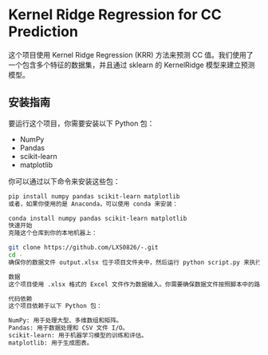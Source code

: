 # Kernel Ridge Regression for CC Prediction

这个项目使用 Kernel Ridge Regression (KRR) 方法来预测 CC 值。我们使用了一个包含多个特征的数据集，并且通过 sklearn 的 KernelRidge 模型来建立预测模型。

## 安装指南

要运行这个项目，你需要安装以下 Python 包：

- NumPy
- Pandas
- scikit-learn
- matplotlib

你可以通过以下命令来安装这些包：

```bash
pip install numpy pandas scikit-learn matplotlib
或者，如果你使用的是 Anaconda，可以使用 conda 来安装：

conda install numpy pandas scikit-learn matplotlib
快速开始
克隆这个仓库到你的本地机器上：

git clone https://github.com/LXS0826/-.git
cd -
确保你的数据文件 output.xlsx 位于项目文件夹中，然后运行 python script.py 来执行脚本。

数据
这个项目使用 .xlsx 格式的 Excel 文件作为数据输入。你需要确保数据文件按照脚本中的路径放置。

代码依赖
这个项目依赖于以下 Python 包：

NumPy: 用于处理大型、多维数组和矩阵。
Pandas: 用于数据处理和 CSV 文件 I/O。
scikit-learn: 用于机器学习模型的训练和评估。
matplotlib: 用于生成图表。

